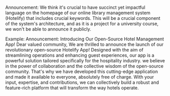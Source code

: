 Announcement:
We think it's crucial to have succinct yet impactful language on the homepage of our online library management system (Hotelify) that includes crucial keywords. This will be a crucial component of the system's architecture, and as it is a project for a university course, we won't be able to announce it publicly.

Example:
Announcement: Introducing Our Open-Source Hotel Management App!
Dear valued community,
We are thrilled to announce the launch of our revolutionary open-source Hotelify App! Designed with the aim of streamlining operations and enhancing guest experiences, our app is a powerful solution tailored specifically for the hospitality industry.
we believe in the power of collaboration and the collective wisdom of the open-source community. That's why we have developed this cutting-edge application and made it available to everyone, absolutely free of charge. With your input, expertise, and contributions, we can collectively build a robust and feature-rich platform that will transform the way hotels operate.


